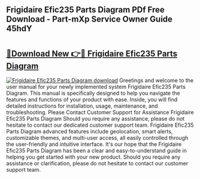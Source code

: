 ## Frigidaire Efic235 Parts Diagram PDf Free Download - Part-mXp Service Owner Guide 45hdY

# <h2><a href="http://dfr5hg1.blite.top/?on=Frigidaire+Efic235+Parts+Diagram">🔗Download New 👉🔴 Frigidaire Efic235 Parts Diagram</a></h2>

[![Frigidaire Efic235 Parts Diagram download](https://i.imgur.com/lujVjoI.png)](http://dfr5hg1.blite.top/?on=Frigidaire+Efic235+Parts+Diagram)
Greetings and welcome to the user manual for your newly implemented system Frigidaire Efic235 Parts Diagram. This manual is specifically designed to help you navigate the features and functions of your product with ease. Inside, you will find detailed instructions for installation, usage, maintenance, and troubleshooting. Please Contact Customer Support for Assistance Frigidaire Efic235 Parts Diagram Should you require any assistance, please do not hesitate to contact our dedicated customer support team. Frigidaire Efic235 Parts Diagram advanced features include geolocation, smart alerts, customizable themes, and multi-user access, all easily controlled through the user-friendly and intuitive interface. It's our hope that the Frigidaire Efic235 Parts Diagram has been a clear and easy-to-understand guide in helping you get started with your new product. Should you require any assistance or clarification, please do not hesitate to contact our customer support team.

